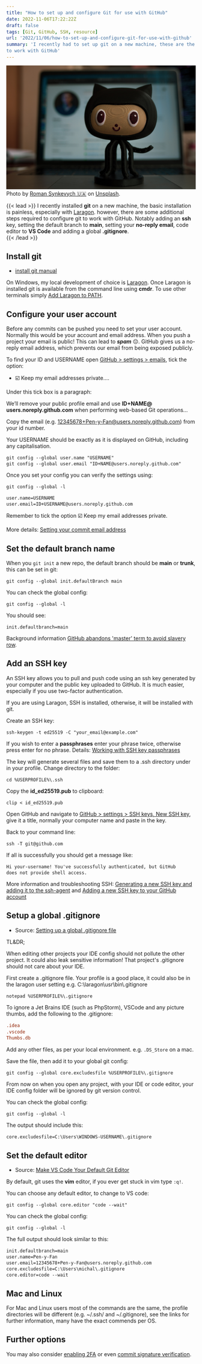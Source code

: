 ```yaml
---
title: "How to set up and configure Git for use with GitHub"
date: 2022-11-06T17:22:22Z
draft: false
tags: [Git, GitHub, SSH, resource]
url: '2022/11/06/how-to-set-up-and-configure-git-for-use-with-github'
summary: 'I recently had to set up git on a new machine, these are the basic steps required to install and configure Git
to work with GitHub'
---
```


![white and black concrete building](images/roman-synkevych-wX2L8L-fGeA-unsplash.jpg "3d octocat")
Photo
by [Roman Synkevych 🇺🇦](https://unsplash.com/@synkevych?utm_source=unsplash&utm_medium=referral&utm_content=creditCopyText)
on [Unsplash](https://unsplash.com/s/photos/octocat?utm_source=unsplash&utm_medium=referral&utm_content=creditCopyText).

{{< lead >}}
I recently installed **git** on a new machine, the basic installation is painless, especially
with [Laragon](https://laragon.org). however, there are some additional steps required to configure git to work with
GitHub. Notably adding an **ssh** key, setting the default branch to **main**, setting your **no-reply email**, code 
editor to **VS Code** and adding a global **.gitignore**.  
{{< /lead >}}

## Install git
- [install git manual](https://git-scm.com/book/en/v2/Getting-Started-Installing-Git)

On Windows, my local development of choice is [Laragon](https://laragon.org). Once Laragon is installed git is
available from the command line using **cmdr**. To use other terminals
simply [Add Laragon to PATH](https://laragon.org/docs/isolated.html).

## Configure your user account

Before any commits can be pushed you need to set your user account. Normally this would be your account and email
address. When you push a project your email is public! This can lead to ***spam*** 😔. GitHub gives us a no-reply 
email address, which prevents our email from being exposed publicly.

To find your ID and USERNAME open [GitHub > settings > emails](https://github.com/settings/emails), tick the option:

- ☑️ Keep my email addresses private....

Under this tick box is a paragraph:

We’ll remove your public profile email and use **ID+NAME@ users.noreply.github.com** when performing web-based Git 
operations... 

Copy the email (e.g. 12345678+Pen-y-Fan@users.noreply.github.com) from your id number. 

Your USERNAME should be exactly as it is displayed on GitHub, including any capitalisation.

```shell
git config --global user.name "USERNAME"
git config --global user.email "ID+NAME@users.noreply.github.com"
```

Once you set your config you can verify the settings using:

```shell
git config --global -l
```

```text
user.name=USERNAME
user.email=ID+USERNAME@users.noreply.github.com
```

Remember to tick the option ☑️ Keep my email addresses private.

More
details: [Setting your commit email address](https://docs.github.com/en/account-and-profile/setting-up-and-managing-your-personal-account-on-github/managing-email-preferences/setting-your-commit-email-address)


## Set the default branch name

When you `git init` a new repo, the default branch should be **main** or **trunk**, this can be set in git:

```shell
git config --global init.defaultBranch main
```

You can check the global config:

```shell
git config --global -l
```

You should see:

```text
init.defaultbranch=main
```

Background
information [GitHub abandons 'master' term to avoid slavery row](https://www.bbc.co.uk/news/technology-53050955).

## Add an SSH key

An SSH key allows you to pull and push code using an ssh key generated by your computer and the public key uploaded to
GitHub. It is much easier, especially if you use two-factor authentication.

If you are using Laragon, SSH is installed, otherwise, it will be installed with git.

Create an SSH key:

```shell
ssh-keygen -t ed25519 -C "your_email@example.com"
```

If you wish to enter a **passphrases** enter your phrase twice, otherwise press enter for no phrase.
Details: [Working with SSH key passphrases](https://docs.github.com/en/authentication/connecting-to-github-with-ssh/working-with-ssh-key-passphrases)

The key will generate several files and save them to a .ssh directory under in your profile. Change directory to the
folder:

```shell
cd %USERPROFILE%\.ssh
```

Copy the **id_ed25519.pub** to clipboard:

```shell
clip < id_ed25519.pub
```

Open GitHub and navigate
to [GitHub > settings > SSH keys, New SSH key](https://github.com/settings/keys), give it a title,
normally your computer name and paste in the key.

Back to your command line:

```shell
ssh -T git@github.com
```

If all is successfully you should get a message like:

```text
Hi your-username! You've successfully authenticated, but GitHub 
does not provide shell access.
```

More information and troubleshooting SSH: 
[Generating a new SSH key and adding it to the ssh-agent](https://docs.github.com/en/authentication/connecting-to-github-with-ssh/generating-a-new-ssh-key-and-adding-it-to-the-ssh-agent)
and [Adding a new SSH key to your GitHub account](https://docs.github.com/en/authentication/connecting-to-github-with-ssh/adding-a-new-ssh-key-to-your-github-account)

## Setup a global .gitignore

- Source: [Setting up a global .gitignore file](https://sebastiandedeyne.com/setting-up-a-global-gitignore-file/)

TL&DR;

When editing other projects your IDE config should not pollute the other project. It could also leak sensitive 
information! That project's .gitignore should not care about your IDE.

First create a .gitignore file. Your profile is a good place, it could also be in the laragon user setting e.g.
C:\\laragon\\usr\\bin\\.gitignore

```shell
notepad %USERPROFILE%\.gitignore
```

To ignore a Jet Brains IDE (such as PhpStorm), VSCode and any picture thumbs, add the following to the .gitignore:

```ini
.idea
.vscode
Thumbs.db
```

Add any other files, as per your local environment. e.g. `.DS_Store` on a mac.

Save the file, then add it to your global git config:

```shell
git config --global core.excludesfile %USERPROFILE%\.gitignore
```

From now on when you open any project, with your IDE or code editor, your IDE config folder will be ignored by git
version control.

You can check the global config:

```shell
git config --global -l
```

The output should include this:

```text
core.excludesfile=C:\Users\WINDOWS-USERNAME\.gitignore
```

## Set the default editor

- Source: [Make VS Code Your Default Git Editor](https://dev.to/deadlybyte/make-vs-code-your-default-git-editor-j6d)

By default, git uses the **vim** editor, if you ever get stuck in vim type `:q!`. 

You can choose any default editor, to change to VS code:

```shell
git config --global core.editor "code --wait"
```

You can check the global config:

```shell
git config --global -l
```

The full output should look similar to this:

```text
init.defaultbranch=main
user.name=Pen-y-Fan
user.email=12345678+Pen-y-Fan@users.noreply.github.com
core.excludesfile=C:\Users\michal\.gitignore
core.editor=code --wait
```

## Mac and Linux

For Mac and Linux users most of the commands are the same, the profile directories will be different (e.g. ~/.ssh/
and ~/.gitignore), see the links for further information, many have the exact commends per OS.

## Further options

You may also
consider [enabling 2FA](https://docs.github.com/en/authentication/securing-your-account-with-two-factor-authentication-2fa/about-two-factor-authentication)
or
even [commit signature verification](https://docs.github.com/en/authentication/managing-commit-signature-verification/about-commit-signature-verification).

